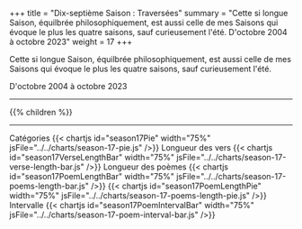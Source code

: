 +++
title = "Dix-septième Saison : Traversées"
summary = "Cette si longue Saison, équilbrée philosophiquement, est aussi celle de mes Saisons qui évoque le plus les quatre saisons, sauf curieusement l'été. D'octobre 2004 à octobre 2023"
weight = 17
+++

Cette si longue Saison, équilbrée philosophiquement, est aussi celle de mes Saisons qui évoque le plus les quatre saisons, sauf curieusement l'été.

D'octobre 2004 à octobre 2023

---
{{% children  %}}

---
Catégories
{{< chartjs id="season17Pie" width="75%" jsFile="../../charts/season-17-pie.js" />}}
Longueur des vers
{{< chartjs id="season17VerseLengthBar" width="75%" jsFile="../../charts/season-17-verse-length-bar.js" />}}
Longueur des poèmes
{{< chartjs id="season17PoemLengthBar" width="75%" jsFile="../../charts/season-17-poems-length-bar.js" />}}
{{< chartjs id="season17PoemLengthPie" width="75%" jsFile="../../charts/season-17-poems-length-pie.js" />}}
Intervalle
{{< chartjs id="season17PoemIntervalBar" width="75%" jsFile="../../charts/season-17-poem-interval-bar.js" />}}
